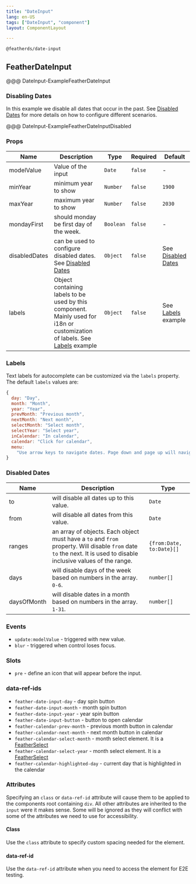 ```yaml
---
title: "DateInput"
lang: en-US
tags: ["DateInput", "component"]
layout: ComponentLayout

---
```



`@featherds/date-input`

## FeatherDateInput

@@@ DateInput-ExampleFeatherDateInput

### Disabling Dates

In this example we disable all dates that occur in the past. See [Disabled Dates](#disabled-dates) for more details on how to configure different scenarios.

@@@ DateInput-ExampleFeatherDateInputDisabled


### Props

| Name          | Description                                                                                                                           | Type      | Required | Default                               |
| ------------- | ------------------------------------------------------------------------------------------------------------------------------------- | --------- | -------- | ------------------------------------- |
| modelValue    | Value of the input                                                                                                                    | `Date`    | `false`  | -                                     |
| minYear       | minimum year to show                                                                                                                  | `Number`  | `false`  | `1900`                                |
| maxYear       | maximum year to show                                                                                                                  | `Number`  | `false`  | `2030`                                |
| mondayFirst   | should monday be first day of the week.                                                                                               | `Boolean` | `false`  | -                                     |
| disabledDates | can be used to configure disabled dates. See [Disabled Dates](#disabled-dates)                                                        | `Object`  | `false`  | See [Disabled Dates](#disabled-dates) |
| labels        | Object containing labels to be used by this component. Mainly used for i18n or customization of labels. See [Labels](#labels) example | `Object`  | `false`  | See [Labels](#labels) example         |

### Labels

Text labels for autocomplete can be customized via the `labels` property. The default `labels` values are:

```js
{
  day: "Day",
  month: "Month",
  year: "Year",
  prevMonth: "Previous month",
  nextMonth: "Next month",
  selectMonth: "Select month",
  selectYear: "Select year",
  inCalendar: "In calendar",
  calendar: "Click for calendar",
  menu:
    "Use arrow keys to navigate dates. Page down and page up will navigate by month. Shift page down and shift page up will navigate by year. Press escape to exit the calendar."
}
```

### Disabled Dates

| Name        | Description                                                                                                                                                         | Type                     |
| ----------- | ------------------------------------------------------------------------------------------------------------------------------------------------------------------- | ------------------------ |
| to          | will disable all dates up to this value.                                                                                                                            | `Date`                   |
| from        | will disable all dates from this value.                                                                                                                             | `Date`                   |
| ranges      | an array of objects. Each object must have a `to` and `from` property. Will disable `from` date `to` the next. It is used to disable inclusive values of the range. | `{from:Date, to:Date}[]` |
| days        | will disable days of the week based on numbers in the array. `0-6`.                                                                                                 | `number[]`               |
| daysOfMonth | will disable dates in a month based on numbers in the array. `1-31`.                                                                                                | `number[]`               |

### Events

- `update:modelValue` - triggered with new value.
- `blur` - triggered when control loses focus.

### Slots

- `pre` - define an icon that will appear before the input.

### data-ref-ids

- `feather-date-input-day` - day spin button
- `feather-date-input-month` - month spin button
- `feather-date-input-year` - year spin button
- `feather-date-input-button` - button to open calendar
- `feather-calendar-prev-month` - previous month button in calendar
- `feather-calendar-next-month` - next month button in calendar
- `feather-calendar-select-month` - month select element. It is a [FeatherSelect](../../Select/Components/FeatherSelect.html)
- `feather-calendar-select-year` - month select element. It is a [FeatherSelect](../../Select/Components/FeatherSelect.html)
- `feather-calendar-highlighted-day` - current day that is highlighted in the calendar

### Attributes

Specifying an `class` or `data-ref-id` attribute will cause them to be applied to the components root containing `div`. All other attributes are inherited to the `input` were it makes sense. Some will be ignored as they will conflict with some of the attributes we need to use for accessibility.

#### Class

Use the `class` attribute to specify custom spacing needed for the element.

#### data-ref-id

Use the `data-ref-id` attribute when you need to access the element for E2E testing.

